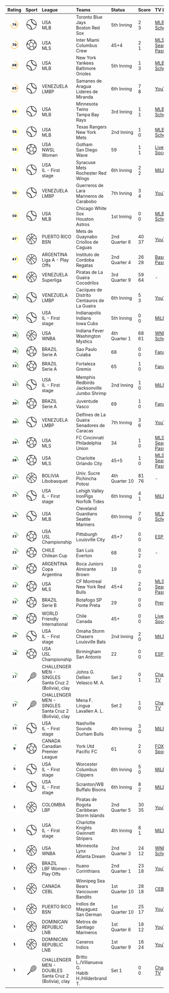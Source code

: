 | Rating                                                                                                                                 | Sport                                                                                                                | League                                                   | Teams                                              | Status         | Score    | TV Listing                                                                                                                 |
|:---------------------------------------------------------------------------------------------------------------------------------------|:---------------------------------------------------------------------------------------------------------------------|:---------------------------------------------------------|:---------------------------------------------------|:---------------|:---------|:---------------------------------------------------------------------------------------------------------------------------|
| <img src="https://raw.githubusercontent.com/BlakeDuncan25/Donut-SVG-Ratings/bac4e4a278175106499642192132b1786a9aec38/76.svg" alt="76"> | <img src="https://raw.githubusercontent.com/BlakeDuncan25/Donut-SVG-Ratings/master/baseball.png" alt="Baseball">     | USA<br>MLB                                               | Toronto Blue Jays<br>Boston Red Sox                | 5th Inning     | 2<br>3   | <a href="https://www.mlb.com/schedule">MLB Schedule</a>                                                                    |
| <img src="https://raw.githubusercontent.com/BlakeDuncan25/Donut-SVG-Ratings/bac4e4a278175106499642192132b1786a9aec38/70.svg" alt="70"> | <img src="https://raw.githubusercontent.com/BlakeDuncan25/Donut-SVG-Ratings/master/soccer.png" alt="Soccer">         | USA<br>MLS                                               | Inter Miami<br>Columbus Crew                       | 45+4           | 2<br>1   | <a href="https://tv.apple.com/us/channel/tvs.sbd.7000">MLS Season Pass</a>                                                 |
| <img src="https://raw.githubusercontent.com/BlakeDuncan25/Donut-SVG-Ratings/bac4e4a278175106499642192132b1786a9aec38/68.svg" alt="68"> | <img src="https://raw.githubusercontent.com/BlakeDuncan25/Donut-SVG-Ratings/master/baseball.png" alt="Baseball">     | USA<br>MLB                                               | New York Yankees<br>Baltimore Orioles              | 5th Inning     | 1<br>3   | <a href="https://www.mlb.com/schedule">MLB Schedule</a>                                                                    |
| <img src="https://raw.githubusercontent.com/BlakeDuncan25/Donut-SVG-Ratings/bac4e4a278175106499642192132b1786a9aec38/65.svg" alt="65"> | <img src="https://raw.githubusercontent.com/BlakeDuncan25/Donut-SVG-Ratings/master/baseball.png" alt="Baseball">     | VENEZUELA<br>LMBP                                        | Samanes de Aragua<br>Lideres de Miranda            | 6th Inning     | 7<br>8   | <a href="https://www.youtube.com/@LMBPVE/streams">YouTube</a>                                                              |
| <img src="https://raw.githubusercontent.com/BlakeDuncan25/Donut-SVG-Ratings/bac4e4a278175106499642192132b1786a9aec38/64.svg" alt="64"> | <img src="https://raw.githubusercontent.com/BlakeDuncan25/Donut-SVG-Ratings/master/baseball.png" alt="Baseball">     | USA<br>MLB                                               | Minnesota Twins<br>Tampa Bay Rays                  | 3rd Inning     | 1<br>1   | <a href="https://www.mlb.com/schedule">MLB Schedule</a>                                                                    |
| <img src="https://raw.githubusercontent.com/BlakeDuncan25/Donut-SVG-Ratings/bac4e4a278175106499642192132b1786a9aec38/56.svg" alt="56"> | <img src="https://raw.githubusercontent.com/BlakeDuncan25/Donut-SVG-Ratings/master/baseball.png" alt="Baseball">     | USA<br>MLB                                               | Texas Rangers<br>New York Mets                     | 2nd Inning     | 1<br>0   | <a href="https://www.mlb.com/schedule">MLB Schedule</a>                                                                    |
| <img src="https://raw.githubusercontent.com/BlakeDuncan25/Donut-SVG-Ratings/bac4e4a278175106499642192132b1786a9aec38/53.svg" alt="53"> | <img src="https://raw.githubusercontent.com/BlakeDuncan25/Donut-SVG-Ratings/master/soccer.png" alt="Soccer">         | USA<br>NWSL Women                                        | Gotham<br>San Diego Wave                           | 59             | 1<br>1   | <a href="https://www.livesoccertv.com/competitions/united-states/nwsl/">Live Soccer TV</a>                                 |
| <img src="https://raw.githubusercontent.com/BlakeDuncan25/Donut-SVG-Ratings/bac4e4a278175106499642192132b1786a9aec38/51.svg" alt="51"> | <img src="https://raw.githubusercontent.com/BlakeDuncan25/Donut-SVG-Ratings/master/baseball.png" alt="Baseball">     | USA<br>IL - First stage                                  | Syracuse Mets<br>Rochester Red Wings               | 6th Inning     | 2<br>2   | <a href="http://milb.tv/">MiLB.TV</a>                                                                                      |
| <img src="https://raw.githubusercontent.com/BlakeDuncan25/Donut-SVG-Ratings/bac4e4a278175106499642192132b1786a9aec38/50.svg" alt="50"> | <img src="https://raw.githubusercontent.com/BlakeDuncan25/Donut-SVG-Ratings/master/baseball.png" alt="Baseball">     | VENEZUELA<br>LMBP                                        | Guerreros de Lara<br>Marineros de Carabobo         | 7th Inning     | 3<br>4   | <a href="https://www.youtube.com/@LMBPVE/streams">YouTube</a>                                                              |
| <img src="https://raw.githubusercontent.com/BlakeDuncan25/Donut-SVG-Ratings/bac4e4a278175106499642192132b1786a9aec38/50.svg" alt="50"> | <img src="https://raw.githubusercontent.com/BlakeDuncan25/Donut-SVG-Ratings/master/baseball.png" alt="Baseball">     | USA<br>MLB                                               | Chicago White Sox<br>Houston Astros                | 1st Inning     | 0<br>0   | <a href="https://www.mlb.com/schedule">MLB Schedule</a>                                                                    |
| <img src="https://raw.githubusercontent.com/BlakeDuncan25/Donut-SVG-Ratings/bac4e4a278175106499642192132b1786a9aec38/47.svg" alt="47"> | <img src="https://raw.githubusercontent.com/BlakeDuncan25/Donut-SVG-Ratings/master/basketball.png" alt="Basketball"> | PUERTO RICO<br>BSN                                       | Mets de Guaynabo<br>Criollos de Caguas             | 2nd Quarter 6  | 40<br>37 | <a href="https://www.youtube.com/@BaloncestoSuperiorNacionalPR/streams">YouTube</a>                                        |
| <img src="https://raw.githubusercontent.com/BlakeDuncan25/Donut-SVG-Ratings/bac4e4a278175106499642192132b1786a9aec38/47.svg" alt="47"> | <img src="https://raw.githubusercontent.com/BlakeDuncan25/Donut-SVG-Ratings/master/basketball.png" alt="Basketball"> | ARGENTINA<br>Liga A - Play Offs                          | Instituto de Cordoba<br>Regatas                    | 2nd Quarter 4  | 26<br>28 | <a href="https://www.basquetpass.tv/">Basquet Pass</a>                                                                     |
| <img src="https://raw.githubusercontent.com/BlakeDuncan25/Donut-SVG-Ratings/bac4e4a278175106499642192132b1786a9aec38/46.svg" alt="46"> | <img src="https://raw.githubusercontent.com/BlakeDuncan25/Donut-SVG-Ratings/master/basketball.png" alt="Basketball"> | VENEZUELA<br>Superliga                                   | Piratas de La Guaira<br>Cocodrilos                 | 3rd Quarter 9  | 59<br>64 | -                                                                                                                          |
| <img src="https://raw.githubusercontent.com/BlakeDuncan25/Donut-SVG-Ratings/bac4e4a278175106499642192132b1786a9aec38/39.svg" alt="39"> | <img src="https://raw.githubusercontent.com/BlakeDuncan25/Donut-SVG-Ratings/master/baseball.png" alt="Baseball">     | VENEZUELA<br>LMBP                                        | Caciques de Distrito<br>Centauros de La Guaira     | 6th Inning     | 5<br>3   | <a href="https://www.youtube.com/@LMBPVE/streams">YouTube</a>                                                              |
| <img src="https://raw.githubusercontent.com/BlakeDuncan25/Donut-SVG-Ratings/bac4e4a278175106499642192132b1786a9aec38/39.svg" alt="39"> | <img src="https://raw.githubusercontent.com/BlakeDuncan25/Donut-SVG-Ratings/master/baseball.png" alt="Baseball">     | USA<br>IL - First stage                                  | Indianapolis Indians<br>Iowa Cubs                  | 5th Inning     | 0<br>0   | <a href="http://milb.tv/">MiLB.TV</a>                                                                                      |
| <img src="https://raw.githubusercontent.com/BlakeDuncan25/Donut-SVG-Ratings/bac4e4a278175106499642192132b1786a9aec38/38.svg" alt="38"> | <img src="https://raw.githubusercontent.com/BlakeDuncan25/Donut-SVG-Ratings/master/basketball.png" alt="Basketball"> | USA<br>WNBA                                              | Indiana Fever<br>Washington Mystics                | 4th Quarter 1  | 68<br>61 | <a href="https://www.wnba.com/schedule?season=2024&month=all">WNBA Schedule</a>                                            |
| <img src="https://raw.githubusercontent.com/BlakeDuncan25/Donut-SVG-Ratings/bac4e4a278175106499642192132b1786a9aec38/38.svg" alt="38"> | <img src="https://raw.githubusercontent.com/BlakeDuncan25/Donut-SVG-Ratings/master/soccer.png" alt="Soccer">         | BRAZIL<br>Serie A                                        | Sao Paulo<br>Cuiaba                                | 68             | 0<br>0   | <a href="https://watch.fanatiz.com/channels">Fanatiz</a>                                                                   |
| <img src="https://raw.githubusercontent.com/BlakeDuncan25/Donut-SVG-Ratings/bac4e4a278175106499642192132b1786a9aec38/33.svg" alt="33"> | <img src="https://raw.githubusercontent.com/BlakeDuncan25/Donut-SVG-Ratings/master/soccer.png" alt="Soccer">         | BRAZIL<br>Serie A                                        | Fortaleza<br>Gremio                                | 65             | 1<br>0   | <a href="https://watch.fanatiz.com/channels">Fanatiz</a>                                                                   |
| <img src="https://raw.githubusercontent.com/BlakeDuncan25/Donut-SVG-Ratings/bac4e4a278175106499642192132b1786a9aec38/32.svg" alt="32"> | <img src="https://raw.githubusercontent.com/BlakeDuncan25/Donut-SVG-Ratings/master/baseball.png" alt="Baseball">     | USA<br>IL - First stage                                  | Memphis Redbirds<br>Jacksonville Jumbo Shrimp      | 2nd Inning     | 1<br>0   | <a href="http://milb.tv/">MiLB.TV</a>                                                                                      |
| <img src="https://raw.githubusercontent.com/BlakeDuncan25/Donut-SVG-Ratings/bac4e4a278175106499642192132b1786a9aec38/30.svg" alt="30"> | <img src="https://raw.githubusercontent.com/BlakeDuncan25/Donut-SVG-Ratings/master/soccer.png" alt="Soccer">         | BRAZIL<br>Serie A                                        | Juventude<br>Vasco                                 | 69             | 1<br>0   | <a href="https://watch.fanatiz.com/channels">Fanatiz</a>                                                                   |
| <img src="https://raw.githubusercontent.com/BlakeDuncan25/Donut-SVG-Ratings/bac4e4a278175106499642192132b1786a9aec38/30.svg" alt="30"> | <img src="https://raw.githubusercontent.com/BlakeDuncan25/Donut-SVG-Ratings/master/baseball.png" alt="Baseball">     | VENEZUELA<br>LMBP                                        | Delfines de La Guaira<br>Senadores de Caracas      | 7th Inning     | 3<br>6   | <a href="https://www.youtube.com/@LMBPVE/streams">YouTube</a>                                                              |
| <img src="https://raw.githubusercontent.com/BlakeDuncan25/Donut-SVG-Ratings/bac4e4a278175106499642192132b1786a9aec38/29.svg" alt="29"> | <img src="https://raw.githubusercontent.com/BlakeDuncan25/Donut-SVG-Ratings/master/soccer.png" alt="Soccer">         | USA<br>MLS                                               | FC Cincinnati<br>Philadelphia Union                | 34             | 1<br>0   | <a href="https://tv.apple.com/us/channel/tvs.sbd.7000">MLS Season Pass</a>                                                 |
| <img src="https://raw.githubusercontent.com/BlakeDuncan25/Donut-SVG-Ratings/bac4e4a278175106499642192132b1786a9aec38/28.svg" alt="28"> | <img src="https://raw.githubusercontent.com/BlakeDuncan25/Donut-SVG-Ratings/master/soccer.png" alt="Soccer">         | USA<br>MLS                                               | Charlotte<br>Orlando City                          | 45+5           | 1<br>0   | <a href="https://tv.apple.com/us/channel/tvs.sbd.7000">MLS Season Pass</a>                                                 |
| <img src="https://raw.githubusercontent.com/BlakeDuncan25/Donut-SVG-Ratings/bac4e4a278175106499642192132b1786a9aec38/27.svg" alt="27"> | <img src="https://raw.githubusercontent.com/BlakeDuncan25/Donut-SVG-Ratings/master/basketball.png" alt="Basketball"> | BOLIVIA<br>Libobasquet                                   | Univ. Sucre<br>Pichincha Potosi                    | 4th Quarter 10 | 81<br>76 | -                                                                                                                          |
| <img src="https://raw.githubusercontent.com/BlakeDuncan25/Donut-SVG-Ratings/bac4e4a278175106499642192132b1786a9aec38/25.svg" alt="25"> | <img src="https://raw.githubusercontent.com/BlakeDuncan25/Donut-SVG-Ratings/master/baseball.png" alt="Baseball">     | USA<br>IL - First stage                                  | Lehigh Valley IronPigs<br>Norfolk Tides            | 6th Inning     | 4<br>1   | <a href="http://milb.tv/">MiLB.TV</a>                                                                                      |
| <img src="https://raw.githubusercontent.com/BlakeDuncan25/Donut-SVG-Ratings/bac4e4a278175106499642192132b1786a9aec38/24.svg" alt="24"> | <img src="https://raw.githubusercontent.com/BlakeDuncan25/Donut-SVG-Ratings/master/baseball.png" alt="Baseball">     | USA<br>MLB                                               | Cleveland Guardians<br>Seattle Mariners            | 6th Inning     | 7<br>0   | <a href="https://www.mlb.com/schedule">MLB Schedule</a>                                                                    |
| <img src="https://raw.githubusercontent.com/BlakeDuncan25/Donut-SVG-Ratings/bac4e4a278175106499642192132b1786a9aec38/23.svg" alt="23"> | <img src="https://raw.githubusercontent.com/BlakeDuncan25/Donut-SVG-Ratings/master/soccer.png" alt="Soccer">         | USA<br>USL Championship                                  | Pittsburgh<br>Louisville City                      | 45+7           | 0<br>0   | <a href="https://www.espn.com/watch/catalog/573c1a9a-fcdd-49b4-af3a-e4b065c461c5/usl-championship#bucketId=7373">ESPN+</a> |
| <img src="https://raw.githubusercontent.com/BlakeDuncan25/Donut-SVG-Ratings/bac4e4a278175106499642192132b1786a9aec38/23.svg" alt="23"> | <img src="https://raw.githubusercontent.com/BlakeDuncan25/Donut-SVG-Ratings/master/soccer.png" alt="Soccer">         | CHILE<br>Chilean Cup                                     | San Luis<br>Everton                                | 68             | 0<br>2   | -                                                                                                                          |
| <img src="https://raw.githubusercontent.com/BlakeDuncan25/Donut-SVG-Ratings/bac4e4a278175106499642192132b1786a9aec38/23.svg" alt="23"> | <img src="https://raw.githubusercontent.com/BlakeDuncan25/Donut-SVG-Ratings/master/soccer.png" alt="Soccer">         | ARGENTINA<br>Copa Argentina                              | Boca Juniors<br>Almirante Brown                    | 19             | 0<br>0   | <a href="#N/A"></a>                                                                                                        |
| <img src="https://raw.githubusercontent.com/BlakeDuncan25/Donut-SVG-Ratings/bac4e4a278175106499642192132b1786a9aec38/22.svg" alt="22"> | <img src="https://raw.githubusercontent.com/BlakeDuncan25/Donut-SVG-Ratings/master/soccer.png" alt="Soccer">         | USA<br>MLS                                               | CF Montreal<br>New York Red Bulls                  | 45+4           | 2<br>0   | <a href="https://tv.apple.com/us/channel/tvs.sbd.7000">MLS Season Pass</a>                                                 |
| <img src="https://raw.githubusercontent.com/BlakeDuncan25/Donut-SVG-Ratings/bac4e4a278175106499642192132b1786a9aec38/22.svg" alt="22"> | <img src="https://raw.githubusercontent.com/BlakeDuncan25/Donut-SVG-Ratings/master/soccer.png" alt="Soccer">         | BRAZIL<br>Serie B                                        | Botafogo SP<br>Ponte Preta                         | 29             | 0<br>0   | <a href="https://www.sling.com/international/brazilian">Premiere</a>                                                       |
| <img src="https://raw.githubusercontent.com/BlakeDuncan25/Donut-SVG-Ratings/bac4e4a278175106499642192132b1786a9aec38/20.svg" alt="20"> | <img src="https://raw.githubusercontent.com/BlakeDuncan25/Donut-SVG-Ratings/master/soccer.png" alt="Soccer">         | WORLD<br>Friendly International                          | Chile<br>Canada                                    | 45+            | 0<br>0   | <a href="https://www.livesoccertv.com/competitions/international/friendly/">Live Soccer TV</a>                             |
| <img src="https://raw.githubusercontent.com/BlakeDuncan25/Donut-SVG-Ratings/bac4e4a278175106499642192132b1786a9aec38/20.svg" alt="20"> | <img src="https://raw.githubusercontent.com/BlakeDuncan25/Donut-SVG-Ratings/master/baseball.png" alt="Baseball">     | USA<br>IL - First stage                                  | Omaha Storm Chasers<br>Louisville Bats             | 2nd Inning     | 2<br>0   | <a href="http://milb.tv/">MiLB.TV</a>                                                                                      |
| <img src="https://raw.githubusercontent.com/BlakeDuncan25/Donut-SVG-Ratings/bac4e4a278175106499642192132b1786a9aec38/18.svg" alt="18"> | <img src="https://raw.githubusercontent.com/BlakeDuncan25/Donut-SVG-Ratings/master/soccer.png" alt="Soccer">         | USA<br>USL Championship                                  | Birmingham<br>San Antonio                          | 22             | 0<br>0   | <a href="https://www.espn.com/watch/catalog/573c1a9a-fcdd-49b4-af3a-e4b065c461c5/usl-championship#bucketId=7373">ESPN+</a> |
| <img src="https://raw.githubusercontent.com/BlakeDuncan25/Donut-SVG-Ratings/bac4e4a278175106499642192132b1786a9aec38/17.svg" alt="17"> | <img src="https://raw.githubusercontent.com/BlakeDuncan25/Donut-SVG-Ratings/master/tennis.png" alt="Tennis">         | CHALLENGER MEN - SINGLES<br>Santa Cruz 2 (Bolivia), clay | Johns G.<br>Dellien Velasco M. A.                  | Set 2          | 0<br>1   | <a href="https://www.atptour.com/en/atp-challenger-tour/challenger-tv">Challenger TV</a>                                   |
| <img src="https://raw.githubusercontent.com/BlakeDuncan25/Donut-SVG-Ratings/bac4e4a278175106499642192132b1786a9aec38/17.svg" alt="17"> | <img src="https://raw.githubusercontent.com/BlakeDuncan25/Donut-SVG-Ratings/master/tennis.png" alt="Tennis">         | CHALLENGER MEN - SINGLES<br>Santa Cruz 2 (Bolivia), clay | Mena F.<br>Lingua Lavallen A. L.                   | Set 2          | 1<br>0   | <a href="https://www.atptour.com/en/atp-challenger-tour/challenger-tv">Challenger TV</a>                                   |
| <img src="https://raw.githubusercontent.com/BlakeDuncan25/Donut-SVG-Ratings/bac4e4a278175106499642192132b1786a9aec38/13.svg" alt="13"> | <img src="https://raw.githubusercontent.com/BlakeDuncan25/Donut-SVG-Ratings/master/baseball.png" alt="Baseball">     | USA<br>IL - First stage                                  | Nashville Sounds<br>Durham Bulls                   | 4th Inning     | 3<br>0   | <a href="http://milb.tv/">MiLB.TV</a>                                                                                      |
| <img src="https://raw.githubusercontent.com/BlakeDuncan25/Donut-SVG-Ratings/bac4e4a278175106499642192132b1786a9aec38/9.svg" alt="9">   | <img src="https://raw.githubusercontent.com/BlakeDuncan25/Donut-SVG-Ratings/master/soccer.png" alt="Soccer">         | CANADA<br>Canadian Premier League                        | York Utd<br>Pacific FC                             | 61             | 2<br>0   | <a href="https://www.foxsports.com/live">FOX Sports</a>                                                                    |
| <img src="https://raw.githubusercontent.com/BlakeDuncan25/Donut-SVG-Ratings/bac4e4a278175106499642192132b1786a9aec38/5.svg" alt="5">   | <img src="https://raw.githubusercontent.com/BlakeDuncan25/Donut-SVG-Ratings/master/baseball.png" alt="Baseball">     | USA<br>IL - First stage                                  | Worcester<br>Columbus Clippers                     | 6th Inning     | 5<br>0   | <a href="http://milb.tv/">MiLB.TV</a>                                                                                      |
| <img src="https://raw.githubusercontent.com/BlakeDuncan25/Donut-SVG-Ratings/bac4e4a278175106499642192132b1786a9aec38/4.svg" alt="4">   | <img src="https://raw.githubusercontent.com/BlakeDuncan25/Donut-SVG-Ratings/master/baseball.png" alt="Baseball">     | USA<br>IL - First stage                                  | Scranton/WB<br>Buffalo Bisons                      | 6th Inning     | 8<br>2   | <a href="http://milb.tv/">MiLB.TV</a>                                                                                      |
| <img src="https://raw.githubusercontent.com/BlakeDuncan25/Donut-SVG-Ratings/bac4e4a278175106499642192132b1786a9aec38/1.svg" alt="1">   | <img src="https://raw.githubusercontent.com/BlakeDuncan25/Donut-SVG-Ratings/master/basketball.png" alt="Basketball"> | COLOMBIA<br>LBP                                          | Piratas de Bogota<br>Caribbean Storm Islands       | 2nd Quarter 5  | 30<br>35 | <a href="https://www.youtube.com/@dpbcolombia/streams">YouTube</a>                                                         |
| <img src="https://raw.githubusercontent.com/BlakeDuncan25/Donut-SVG-Ratings/bac4e4a278175106499642192132b1786a9aec38/1.svg" alt="1">   | <img src="https://raw.githubusercontent.com/BlakeDuncan25/Donut-SVG-Ratings/master/baseball.png" alt="Baseball">     | USA<br>IL - First stage                                  | Charlotte Knights<br>Gwinnett Stripers             | 4th Inning     | 8<br>1   | <a href="http://milb.tv/">MiLB.TV</a>                                                                                      |
| <img src="https://raw.githubusercontent.com/BlakeDuncan25/Donut-SVG-Ratings/bac4e4a278175106499642192132b1786a9aec38/1.svg" alt="1">   | <img src="https://raw.githubusercontent.com/BlakeDuncan25/Donut-SVG-Ratings/master/basketball.png" alt="Basketball"> | USA<br>WNBA                                              | Minnesota Lynx<br>Atlanta Dream                    | 2nd Quarter 3  | 24<br>12 | <a href="https://www.wnba.com/schedule?season=2024&month=all">WNBA Schedule</a>                                            |
| <img src="https://raw.githubusercontent.com/BlakeDuncan25/Donut-SVG-Ratings/bac4e4a278175106499642192132b1786a9aec38/1.svg" alt="1">   | <img src="https://raw.githubusercontent.com/BlakeDuncan25/Donut-SVG-Ratings/master/basketball.png" alt="Basketball"> | BRAZIL<br>LBF Women - Play Offs                          | Ituano<br>Corinthians                              | 2nd Quarter 1  | 23<br>18 | <a href="https://www.youtube.com/@LiveBasketballBR/streams">YouTube</a>                                                    |
| <img src="https://raw.githubusercontent.com/BlakeDuncan25/Donut-SVG-Ratings/bac4e4a278175106499642192132b1786a9aec38/1.svg" alt="1">   | <img src="https://raw.githubusercontent.com/BlakeDuncan25/Donut-SVG-Ratings/master/basketball.png" alt="Basketball"> | CANADA<br>CEBL                                           | Winnipeg Sea Bears<br>Vancouver Bandits            | 1st Quarter 10 | 28<br>18 | <a href="https://plus.cebl.ca/">CEBL+</a>                                                                                  |
| <img src="https://raw.githubusercontent.com/BlakeDuncan25/Donut-SVG-Ratings/bac4e4a278175106499642192132b1786a9aec38/1.svg" alt="1">   | <img src="https://raw.githubusercontent.com/BlakeDuncan25/Donut-SVG-Ratings/master/basketball.png" alt="Basketball"> | PUERTO RICO<br>BSN                                       | Indios de Mayaguez<br>San German                   | 1st Quarter 10 | 25<br>17 | <a href="https://www.youtube.com/@BaloncestoSuperiorNacionalPR/streams">YouTube</a>                                        |
| <img src="https://raw.githubusercontent.com/BlakeDuncan25/Donut-SVG-Ratings/bac4e4a278175106499642192132b1786a9aec38/1.svg" alt="1">   | <img src="https://raw.githubusercontent.com/BlakeDuncan25/Donut-SVG-Ratings/master/basketball.png" alt="Basketball"> | DOMINICAN REPUBLIC<br>LNB                                | Metros de Santiago<br>Marineros                    | 1st Quarter 6  | 18<br>12 | <a href="https://www.youtube.com/@LNBRDTv1/streams">YouTube</a>                                                            |
| <img src="https://raw.githubusercontent.com/BlakeDuncan25/Donut-SVG-Ratings/bac4e4a278175106499642192132b1786a9aec38/1.svg" alt="1">   | <img src="https://raw.githubusercontent.com/BlakeDuncan25/Donut-SVG-Ratings/master/basketball.png" alt="Basketball"> | DOMINICAN REPUBLIC<br>LNB                                | Caneros<br>Indios                                  | 1st Quarter 9  | 16<br>24 | <a href="https://www.youtube.com/@LNBRDTv1/streams">YouTube</a>                                                            |
| <img src="https://raw.githubusercontent.com/BlakeDuncan25/Donut-SVG-Ratings/bac4e4a278175106499642192132b1786a9aec38/1.svg" alt="1">   | <img src="https://raw.githubusercontent.com/BlakeDuncan25/Donut-SVG-Ratings/master/tennis.png" alt="Tennis">         | CHALLENGER MEN - DOUBLES<br>Santa Cruz 2 (Bolivia), clay | Britto L./Villanueva G.<br>Habib H./Hilderbrand T. | Set 1          | 0<br>0   | <a href="https://www.atptour.com/en/atp-challenger-tour/challenger-tv">Challenger TV</a>                                   |